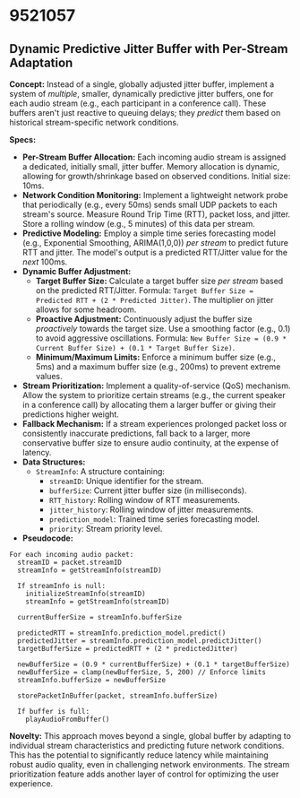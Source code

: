 # 9521057

## Dynamic Predictive Jitter Buffer with Per-Stream Adaptation

**Concept:** Instead of a single, globally adjusted jitter buffer, implement a system of *multiple*, smaller, dynamically predictive jitter buffers, one for each audio stream (e.g., each participant in a conference call). These buffers aren't just reactive to queuing delays; they *predict* them based on historical stream-specific network conditions.

**Specs:**

*   **Per-Stream Buffer Allocation:** Each incoming audio stream is assigned a dedicated, initially small, jitter buffer. Memory allocation is dynamic, allowing for growth/shrinkage based on observed conditions. Initial size: 10ms.
*   **Network Condition Monitoring:**  Implement a lightweight network probe that periodically (e.g., every 50ms) sends small UDP packets to each stream's source.  Measure Round Trip Time (RTT), packet loss, and jitter.  Store a rolling window (e.g., 5 minutes) of this data per stream.
*   **Predictive Modeling:**  Employ a simple time series forecasting model (e.g., Exponential Smoothing, ARIMA(1,0,0)) *per stream* to predict future RTT and jitter. The model's output is a predicted RTT/Jitter value for the *next* 100ms.
*   **Dynamic Buffer Adjustment:**
    *   **Target Buffer Size:** Calculate a target buffer size *per stream* based on the predicted RTT/Jitter.  Formula: `Target Buffer Size = Predicted RTT + (2 * Predicted Jitter)`.  The multiplier on jitter allows for some headroom.
    *   **Proactive Adjustment:** Continuously adjust the buffer size *proactively* towards the target size.  Use a smoothing factor (e.g., 0.1) to avoid aggressive oscillations.  Formula: `New Buffer Size = (0.9 * Current Buffer Size) + (0.1 * Target Buffer Size)`.
    *   **Minimum/Maximum Limits:** Enforce a minimum buffer size (e.g., 5ms) and a maximum buffer size (e.g., 200ms) to prevent extreme values.
*   **Stream Prioritization:** Implement a quality-of-service (QoS) mechanism.  Allow the system to prioritize certain streams (e.g., the current speaker in a conference call) by allocating them a larger buffer or giving their predictions higher weight.
*   **Fallback Mechanism:** If a stream experiences prolonged packet loss or consistently inaccurate predictions, fall back to a larger, more conservative buffer size to ensure audio continuity, at the expense of latency.
*   **Data Structures:**
    *   `StreamInfo`: A structure containing:
        *   `streamID`: Unique identifier for the stream.
        *   `bufferSize`: Current jitter buffer size (in milliseconds).
        *   `RTT_history`: Rolling window of RTT measurements.
        *   `jitter_history`: Rolling window of jitter measurements.
        *   `prediction_model`: Trained time series forecasting model.
        *   `priority`: Stream priority level.
*   **Pseudocode:**

```
For each incoming audio packet:
  streamID = packet.streamID
  streamInfo = getStreamInfo(streamID)

  If streamInfo is null:
    initializeStreamInfo(streamID)
    streamInfo = getStreamInfo(streamID)

  currentBufferSize = streamInfo.bufferSize

  predictedRTT = streamInfo.prediction_model.predict()
  predictedJitter = streamInfo.prediction_model.predictJitter()
  targetBufferSize = predictedRTT + (2 * predictedJitter)

  newBufferSize = (0.9 * currentBufferSize) + (0.1 * targetBufferSize)
  newBufferSize = clamp(newBufferSize, 5, 200) // Enforce limits
  streamInfo.bufferSize = newBufferSize

  storePacketInBuffer(packet, streamInfo.bufferSize)

  If buffer is full:
    playAudioFromBuffer()
```

**Novelty:** This approach moves beyond a single, global buffer by adapting to individual stream characteristics and predicting future network conditions. This has the potential to significantly reduce latency while maintaining robust audio quality, even in challenging network environments.  The stream prioritization feature adds another layer of control for optimizing the user experience.